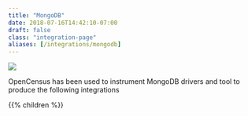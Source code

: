```yaml
---
title: "MongoDB"
date: 2018-07-16T14:42:10-07:00
draft: false
class: "integration-page"
aliases: [/integrations/mongodb]
---
```


![](/images/mongo-opencensus.png)

OpenCensus has been used to instrument MongoDB drivers and tool to produce the following integrations

{{% children %}}
